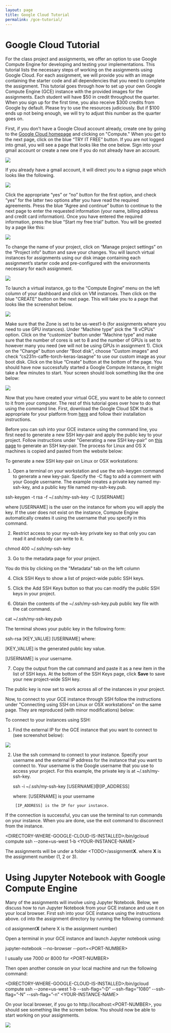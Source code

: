 ```yaml
---
layout: page
title: Google Cloud Tutorial
permalink: /gce-tutorial/
---
```

# Google Cloud Tutorial #

For the class project and assignments, we offer an option to use Google Compute Engine for developing and testing your 
implementations. This tutorial lists the necessary steps of working on the assignments using Google Cloud. 
For each assignment, we will provide you with an image containing the starter code and all dependencies that you need to 
complete the assignment. This tutorial goes through how to set up your own Google Compute Engine (GCE) instance with the 
provided images for the assignments. Each student will have $50 in credit throughout the quarter. When you sign up for the first time, you also receive $300 credits from Google by default. Please try to use the resources judiciously. But if $100 ends up not being enough, we will try to adjust this number as the quarter goes on.

First, if you don't have a Google Cloud account already, create one by going to the [Google Cloud homepage](https://cloud.google.com/?utm_source=google&utm_medium=cpc&utm_campaign=2015-q2-cloud-na-gcp-skws-freetrial-en&gclid=CP2e4PPpiNMCFU9bfgodGHsA1A "Title") and clicking on "Compute." When you get to the next page, click on the blue “TRY IT FREE” button. If you are not logged into gmail, you will see a page that looks like the one below. Sign into your gmail account or create a new one if you do not already have an account. 

<div class='fig figcenter fighighlight'>
  <img src='/assets/cloud-launching-screen.png'>
</div>

If you already have a gmail account, it will direct you to a signup page which looks like the following.
<div class='fig figcenter fighighlight'>
  <img src='/assets/cloud-for-free.png'>
</div>

Click the appropriate “yes” or “no” button for the first option, and check “yes” for the latter two options after you have read the required agreements. Press the blue “Agree and continue” button to continue to the next page to enter the requested information (your name, billing address and credit card information). Once you have entered the required information, press the blue “Start my free trial” button. You will be greeted by a page like this: 

<div class='fig figcenter fighighlight'>
  <img src='/assets/cloud-dashboard-screen.png'>
</div>

To change the name of your project, click on “Manage project settings” on the “Project info” button and save your changes. 
You will launch virtual instances for assignments using our disk image containing each assignment’s starter code and pre-configured with the environments necessary for each assignment. 

<div class='fig figcenter fighighlight'>
  <img src='/assets/cloud-instance-dashboard-screen.png'>
</div>

To launch a virtual instance, go to the “Compute Engine” menu on the left column of your dashboard and click on VM instances.  Then click on the blue "CREATE" button on the next page. This will take you to a page that looks like the screenshot below.

<div class='fig figcenter fighighlight'>
  <img src='/assets/cloud-create-instance-screen.png'>
</div>

Make sure that the Zone is set to be us-west1-b (for assignments where you need to use GPU instances). Under “Machine type” pick the “8 vCPUs” option. Click on the “customize” button under “Machine type” and make sure that the number of cores is set to 8 and the number of GPUs is set to however many you need (we will not be using GPUs in assignment 1). Click on the “Change” button under “Boot disk”, choose “Custom images” and check “cs231n-caffe-torch-keras-lasagne” to use our custom image as your boot disk. Click on the blue “Create” button at the bottom of the page. You should have now successfully started a Google Compute Instance, it might take a few minutes to start. Your screen should look something like the one below:

<div class='fig figcenter fighighlight'>
  <img src='/assets/cloud-instance-started.png'>
</div>

Now that you have created your virtual GCE, you want to be able to connect to it from your computer. The rest of this tutorial goes over how to do that using the command line. First, download the Google Cloud SDK that is appropriate for your platform from [here](https://cloud.google.com/sdk/docs/ "Title") and follow their installation instructions.

Before you can ssh into your GCE instance using the command line, you first need to generate a new SSH key-pair and apply the public key to your project. Follow instructions under "Generating a new SSH key-pair" on [this page](https://cloud.google.com/compute/docs/instances/connecting-to-instance "Title") to generate an SSH key-pair. The process for Linux and OS X machines is copied and pasted from the website below:

To generate a new SSH key-pair on Linux or OSX workstations:

1. Open a terminal on your workstation and use the ssh-keygen command to generate a new key-pair. Specify the -C flag to add a comment with your Google username. The example creates a private key named my-ssh-key, and a public key file named my-ssh-key.pub.

ssh-keygen -t rsa -f ~/.ssh/my-ssh-key -C [USERNAME]

where [USERNAME] is the user on the instance for whom you will apply the key. If the user does not exist on the instance, Compute Engine automatically creates it using the username that you specify in this command.

2. Restrict access to your my-ssh-key private key so that only you can read it and nobody can write to it.

chmod 400 ~/.ssh/my-ssh-key

3. Go to the metadata page for your project.

You do this by clicking on the "Metadata" tab on the left column

4. Click SSH Keys to show a list of project-wide public SSH keys.

5. Click the Add SSH Keys button so that you can modify the public SSH keys in your project.

6. Obtain the contents of the ~/.ssh/my-ssh-key.pub public key file with the cat command.

cat ~/.ssh/my-ssh-key.pub

The terminal shows your public key in the following form:

ssh-rsa [KEY_VALUE] [USERNAME]
where:

[KEY_VALUE] is the generated public key value.

[USERNAME] is your username.

7. Copy the output from the cat command and paste it as a new item in the list of SSH keys.
At the bottom of the SSH Keys page, click **Save** to save your new project-wide SSH key.

The public key is now set to work across all of the instances in your project. 

Now, to connect to your GCE instance through SSH follow the instructions under "Connecting using SSH on Linux or OSX workstations" on the same page. They are reproduced (with minor modifications) below:

To connect to your instances using SSH:

1. Find the external IP for the GCE instance that you want to connect to (see screenshot below):
<div class='fig figcenter fighighlight'>
  <img src='/assets/cloud-external-ip.png'>
</div>

2. Use the ssh command to connect to your instance. Specify your username and the external IP address for the instance that you want to connect to. Your username is the Google username that you use to access your project. For this example, the private key is at ~/.ssh/my-ssh-key.

    ssh -i ~/.ssh/my-ssh-key [USERNAME]@[IP_ADDRESS]
    
    where:
        [USERNAME] is your username
        
        [IP_ADDRESS] is the IP for your instance.

If the connection is successful, you can use the terminal to run commands on your instance. When you are done, use the exit command to disconnect from the instance.

\<DIRECTORY-WHERE-GOOGLE-CLOUD-IS-INSTALLED\>/bin/gcloud compute ssh --zone=us-west 1-b \<YOUR-INSTANCE-NAME\>

The assignments will be under a folder \<TODO\>/assignment**X**. where **X** is the assignment number (1, 2 or 3).

# Using Jupyter Notebook with Google Compute Engine # 
Many of the assignments will involve using Jupyter Notebook. Below, we discuss how to run Jupyter Notebook from your GCE instance and use it on your local browser. First ssh into your GCE instance using the instructions above. cd into the assignment directory by running the following command:

cd assignment**X** (where X is the assignment number)

Open a terminal in your GCE instance and launch Jupyter notebook using:

jupyter-notebook --no-browser --port=\<PORT-NUMBER\> 

I usually use 7000 or 8000 for \<PORT-NUMBER\>

Then open another console on your local machine and run the following command:

\<DIRECTORY-WHERE-GOOGLE-CLOUD-IS-INSTALLED\>/bin/gcloud compute ssh --zone=us-west 1-b --ssh-flag=”-D” --ssh-flag=”1080” --ssh-flag=”-N” --ssh-flag=”-n” \<YOUR-INSTANCE-NAME\>

On your local browser, if you go to http://localhost:\<PORT-NUMBER\>, you should see something like the screen below. You should now be able to start working on your assignments.

<div class='fig figcenter fighighlight'>
  <img src='/assets/jupyter-screen.png'>
</div>


